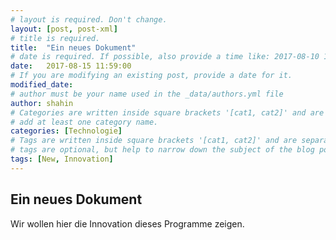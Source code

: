 ```yaml
---
# layout is required. Don't change.
layout: [post, post-xml]
# title is required.
title:  "Ein neues Dokument"
# date is required. If possible, also provide a time like: 2017-08-10 10:25:00.
date:   2017-08-15 11:59:00 
# If you are modifying an existing post, provide a date for it.
modified_date: 
# author must be your name used in the _data/authors.yml file
author: shahin
# Categories are written inside square brackets '[cat1, cat2]' and are separated by comma.
# add at least one category name.
categories: [Technologie]
# Tags are written inside square brackets '[cat1, cat2]' and are separated by comma.
# tags are optional, but help to narrow down the subject of the blog post
tags: [New, Innovation]
---
```

## Ein neues Dokument

Wir wollen hier die Innovation dieses Programme zeigen.
